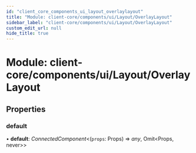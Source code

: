 ```yaml
---
id: "client_core_components_ui_layout_overlaylayout"
title: "Module: client-core/components/ui/Layout/OverlayLayout"
sidebar_label: "client-core/components/ui/Layout/OverlayLayout"
custom_edit_url: null
hide_title: true
---
```


# Module: client-core/components/ui/Layout/OverlayLayout

## Properties

### default

• **default**: *ConnectedComponent*<(`props`: Props) => *any*, Omit<Props, never\>\>
